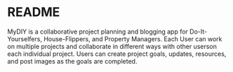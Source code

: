 # README

MyDIY is a collaborative project planning and blogging app for Do-It-Yourselfers, House-Flippers, and Property Managers. Each User can work on multiple projects and collaborate in different ways with other userson each individual project. Users can create project goals, updates, resources, and post images as the goals are completed. 

